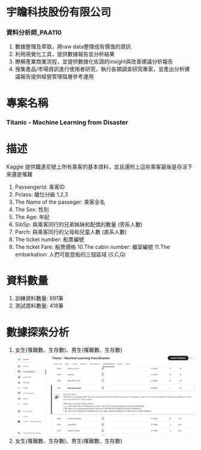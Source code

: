 # 宇瞻科技股份有限公司
### 資料分析師_PAA110
1. 數據整理及萃取，將raw data整理成有價值的資訊
2. 利用視覺化工具，提供數據報告並分析結果
3. 瞭解產業商業流程，並提供數據化佐證的insight與改善建議分析報告
4. 搜集產品/市場資訊進行使用者研究，執行各類調查研究專案，並產出分析建議報告提供經營管理階層參考運用
# 專案名稱
### Titanic - Machine Learning from Disaster
# 描述
Kaggle 提供鐵達尼號上所有乘客的基本資料，並且還附上這些乘客最後是存活下來還是罹難

1. PassengerId: 乘客ID
2. Pclass: 艙位分級 1,2,3
3. The Name of the passeger: 乘客全名
4. The Sex: 性別
5. The Age: 年紀
6. SibSp: 與乘客同行的兄弟姊妹和配偶的數量 (旁系人數)
7. Parch: 與乘客同行的父母和兒童人數 (直系人數)
8. The ticket number: 船票編號
9. The ticket Fare: 船票價格
10.The cabin number: 艙室編號
11.The embarkation: 人們可能登船的三個區域 (S,C,Q)
# 資料數量
1. 訓練資料數量: 891筆
2. 測試資料數量: 418筆

# 數據探索分析
1. 女生(罹難數、生存數)、男生(罹難數、生存數)
![image](https://github.com/JN11540/Kaggle_Titanic/blob/master/%E8%9E%A2%E5%B9%95%E6%93%B7%E5%8F%96%E7%95%AB%E9%9D%A2%202024-02-17%20110804.png)
1. 女生(罹難數、生存數)、男生(罹難數、生存數)
